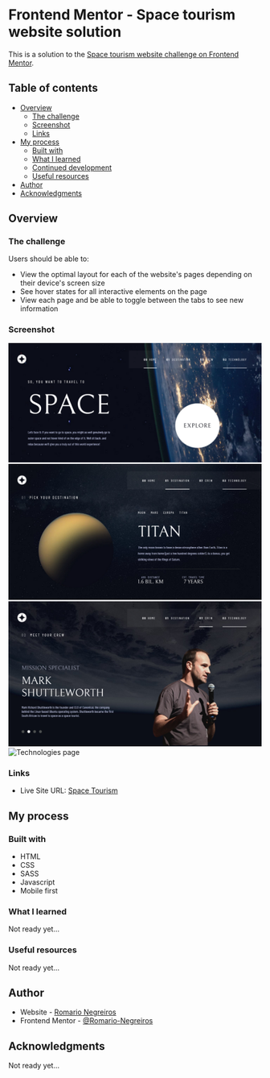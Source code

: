 # Frontend Mentor - Space tourism website solution

This is a solution to the [Space tourism website challenge on Frontend Mentor](https://www.frontendmentor.io/challenges/space-tourism-multipage-website-gRWj1URZ3).
## Table of contents

- [Overview](#overview)
  - [The challenge](#the-challenge)
  - [Screenshot](#screenshot)
  - [Links](#links)
- [My process](#my-process)
  - [Built with](#built-with)
  - [What I learned](#what-i-learned)
  - [Continued development](#continued-development)
  - [Useful resources](#useful-resources)
- [Author](#author)
- [Acknowledgments](#acknowledgments)

## Overview

### The challenge

Users should be able to:

- View the optimal layout for each of the website's pages depending on their device's screen size
- See hover states for all interactive elements on the page
- View each page and be able to toggle between the tabs to see new information

### Screenshot


![Home page](./assets/docs/homepage.png)
<br />
![Destinations page](./assets/docs/destinationspage.png)
<br />
![Crews page](./assets/docs/crewspage.png)
<br />
![Technologies page](./assets/docs/technologiespage.png)

### Links

<!-- - Solution URL: [Add solution URL here](https://your-solution-url.com) -->
- Live Site URL: [Space Tourism](https://romario-negreiros.github.io/Space-Tourism/)

## My process

### Built with

- HTML
- CSS
- SASS
- Javascript
- Mobile first

### What I learned

Not ready yet...

### Useful resources

Not ready yet...

## Author

- Website - [Romario Negreiros](https://romario-negreiros.github.io/Romario-frontend/)
- Frontend Mentor - [@Romario-Negreiros](https://www.frontendmentor.io/profile/Romario-Negreiros)

## Acknowledgments

Not ready yet...
